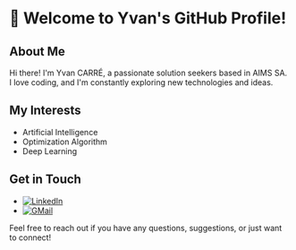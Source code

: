 # 👋 Welcome to Yvan's GitHub Profile!

## About Me

Hi there! I'm Yvan CARRÉ, a passionate solution seekers based in AIMS SA. I love coding, and I'm constantly exploring new technologies and ideas.

## My Interests

- Artificial Intelligence
- Optimization Algorithm
- Deep Learning

<!--## My Projects

Here are some projects I'm currently working on or have contributed to:

- **[Project Name 1](link to project):** Brief description of the project.
- **[Project Name 2](link to project):** Brief description of the project.
- **[Project Name 3](link to project):** Brief description of the project.
-->
## Get in Touch

-  [![LinkedIn](https://img.shields.io/badge/LinkedIn-0077B5?style=for-the-badge&logo=linkedin&logoColor=white)](https://www.linkedin.com/in/yvan-carr%C3%A9-8230442b1/)
-  [![GMail](https://img.shields.io/badge/Gmail-D14836?style=for-the-badge&logo=gmail&logoColor=white)](carre@aims.ac.za)

Feel free to reach out if you have any questions, suggestions, or just want to connect!

<!--## Stats

[![Your Name's GitHub stats](https://github-readme-stats.vercel.app/api?username=yourusername)](https://github.com/yourusername)

[![Top Langs](https://github-readme-stats.vercel.app/api/top-langs/?username=yourusername&layout=compact)](https://github.com/yourusername)
-->
<!--
**cvilmorin/cvilmorin** is a ✨ _special_ ✨ repository because its `README.md` (this file) appears on your GitHub profile.

Here are some ideas to get you started:

- 🔭 I’m currently working on ...
- 🌱 I’m currently learning ...
- 👯 I’m looking to collaborate on ...
- 🤔 I’m looking for help with ...
- 💬 Ask me about ...
- 📫 How to reach me: ...
- 😄 Pronouns: ...
- ⚡ Fun fact: ...
-->
